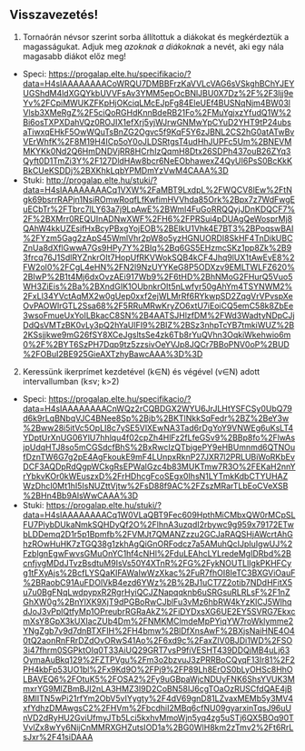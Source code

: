## Visszavezetés!

1. Tornaórán névsor szerint sorba állítottuk a diákokat és megkérdeztük a magasságukat. Adjuk meg *azoknak a diákoknak* a nevét, aki egy nála magasabb diákot előz meg!
- Speci: https://progalap.elte.hu/specifikacio/?data=H4sIAAAAAAAACoWRQU7DMBBFrzKaVVLcVAG6sVSkghBChYJEYUGShdM4ldXGQYkbUVVFsAv3YMM5epOcBNlJBU0X7Dz%2F%2F3ljj9eYv%2FCpiMWUKZFKpHjOKciqLMcEJpFg84EleUEf4BUSNqNjm4BW03lVlsb3XMeRgZ%2F5ciQoRGHdKnnBdeRB21Fo%2FMuYgjxzYfudQ1W%2Bi6osTXPXDahVQz0ROJIX1efXrj5yjWJrwGNMwYpCYuD2YHT9tP24ubsaTiwxqEHkF5OwWQuTsBnZG2Ogvc5f9KqF5Y6zJBNL2CS2hG0atATwBvVErWhfK%2F8M19H4ICp5oY0oJLDSRtgsT4udHhJUPFc5Um%2BNEVMMKYKk0Nd2Q6HmDNDVjRR8HCrhIzQqmH8Dtx26SDPh437ouB26ZYq3Qyft0D1TmZi3Y%2F127DldHAw8bcr6NeEObhawexZ4QyUI6PsS0BcKkKBkCUeKSDDj%2BXKhkLqbYPMDmYzVwM4CAAA%3D
- Stuki: http://progalap.elte.hu/stuki/?data=H4sIAAAAAAAACq1VXW%2FaMBT9LxdpL%2FWQCV8lEw%2FtNgk69bsrrRAPjn1NsiROmwRoqfLfKwfimHVVhda85Ork%2Bpx7z7WdFwgEuECbTr%2FTbrc7lLY63a7j9LpAwE%2BWmI4FuGoRRQQyjJDnKDQCF7%2F%2BXMrr0REQUInADNwXWF%2FH6%2FPRSui4pDUAgQeWosprMj8QAhW4kkUZEsifHxBcyPBxgYojEOB%2BEIkU1Vhk4E7BT3%2BPoqswBAI%2FYzm5Gag2zApS45WmlVhr2pW8o5yzHGNUORDI8SkHF4TnDikUBCZnUa8dXflGwwA7Gs9HPy7Y%2BIq%2Bq6GS5EHzmcSKz1pp8Zk%2B93frcq76J1SdlRYZnkrOIt7HopUfRKVWokSQB4kCF4Jhq9lUX1tAwEvE8%2FW2ol0%2FCgL4eHN%2FN2l9NzUYYKeG8P5ODXzv9EMLTWLFZ620%2BIwP%2B1t4Mj6dxOvzAEi917Wb9%2F6tHD%2BhNMoG2FHurQ5Vuo5WH3ZiEis%2Ba%2BXndGIK1OUbnkrOIt5nLwfyr50gAhYm4TSYNWM2%2FxLl34YVctAqMX2w0gUep0xxf2ejWLMrRf6RYkwpSD2ZqgVrVPvspXeOvPAOWlrGTL2Ssa68%2F5RRuMRwKryZO6xtU7iEoiCQ5emC58k8ZbEe3wsoFmueUxYoILBkacC8SN%2B4AATSJHlzfDM%2FWd3WadtyNDpCJjDdQsVMTzBK0vLy3pQ2hYaUlFI9%2BIZ%2BSz3nhpTcYB7tmkiWUZ%2B2KSsjjkwe9mG26fSY8XCeJgsltsSe4zk6Tb8rYuQVhn3OqkiWkehwio6m0%2F%2BYT6SzPH7Dqp9tz5zzsivOeYVJp8JQCr7BBoPNV0oP%2BUD%2FOBuI2BE925GieAXTzhyBawcAAA%3D%3D

2. Keressünk ikerprímet kezdetével (k∈N) és végével (v∈N) adott intervallumban (k≤v; k>2)
- Speci: https://progalap.elte.hu/specifikacio/?data=H4sIAAAAAAAACnWQz2rCQBDGX2WYU6JrJLHtYSFCSy0UbQ79d6k9rLqBNbqVJC4BNee8Sp%2Bjb%2BKTlNkkSqFedr%2BZ%2BeY3w%2Bww28i5itVc5OpLI8c7ySE5VlXEwNA3Tad6rDgYoY9VNWEg6uKsLT4YDptUrXnUG06YlU7hhlqu4f02cpZh4HlFz2fLfeGSv9%2BBp8fo%2FlwAsjpUdqHTJ8so5mCGSdcfBhS%2BxRwcIzQTbjgePY9eHBUmnmd6QTNOufDznTW6G7g2pE4AgFkoukE9mF4LUnpxRknP27JXR7l2PRLUBiWoRKbEvDCF3AQDpRdQgpWCkgRsEPWalGzc4b83MUKTmw7R3O%2FEKaH2nnYrYbkvKOr0kWEuszxD%2FrHDhcgFcoSEgx0IhsN1LYTmkKdbCTYUHAZWzDhcI0Mt1hI5IsNUZttVjtw%2FsD88f9AC%2FZszMRarTLbEoCVeXSB%2BHn4Bb9AlsWwCAAA%3D
- Stuki: https://progalap.elte.hu/stuki/?data=H4sIAAAAAAAACq1W0VLaQBT9Fec609HpthMiCMbxQW0rMCpSLFU7PiybDUkaNmkSQHDyQf2O%2FlhnA3uzqdI2rbywc9g959x79172ETwbLDDemq2D1r5p1Bpmfb%2FVMJt7QMANZzzu2GCJaRAQSHjAWcrtAhGhzROwHuHK7zTGQ38g1zkhAgQiGnORFodcz7a5AMuhQcIJpIuIgwUJ%2FzblgnEgwFwvsGMuOnYC1hf4cNHl%2FduLEAhcLYLredeMgIDRbd%2BcnfjvgMDdJTvzBsdtuM9IsVs50Y4XTnR%2FG%2FykNOUTLlIgkPKHFCyg1tFXyAjs%2BcfLYSQaKIFAWaIwWzXkac%2FuR7fhOI8IeTC3BXGViOauF%2BRaobC91AuFDOlVkB4ezd6YWz%2B%2BJ1uCT7Z2otib7NDdHFitX5u7u0BgFNqLwdpypxR2RgrHyiQCJZNapqqknb6uSRGsuRLRLsF%2F1nZGhXW0g%2BnYlXK9XjT9dPGBoRwCJblFu3vMz6hbRW4kYzKlCJ5WIhqdJoJ3vPplQtfyMp1OPreubrRGRaAkZ%2FiDYDxsXG6UE2EY5SVRG7EkxcmXsY8GpX3kUXIacZUb4Dm%2FNMKMClmdeMpPYiqYW7roWklymme2YNgZgb7v9d7dnBTXFIH%2FH4bmw%2BlDfXnsAwF%2BXjsNaiHNE4O40tQ2aonRnFRrDZdOvORwS41Ao%2F6xd9c%2FaxZlV0BJDi1WD%2FSO3i47fhrm0SGPktOIq0T33AiUQ29GRT7vsP9fiVESHT439DDQjMB4uLj63OymaAuBkq129%2FZTPVgu%2Fm3o2bzvuJ3zPRRBoCQyqF13Ir81%2F2PH4kbFp53UO1bl%2Fx9Kd9O%2FPj9%2FP89Lh8ErOS0bLyOHSc8HhOLBAVEQ6%2FOtuK5%2FOSA2%2Fy9uGBpaWjcNDUyFNK6ShsYVUK3MmxrYG9MlZBmBJI2nLA3HMZ3I9D2CoBN58IJ6cgTOaOzRUSCfdQAE4jB8MlITN5wPi21rfYm2ObV5vIYygty%2F4dV69gnD81LZvaxMEMb5y3MV4xfYdhzDMAwgsC2%2FHVm%2FbcdhiI2MBq6cfNU09gyarxinTqsJ96uUnVD2dRyHU2GviUfmyJTb5Lci5kxhvMmoWjn5yq4zg5uSTj6QX5BOq90TVvlZx8wYy6NijCnMMRXGHZutsIOD1a%2BG0WIH8km2zTmv2%2Ft6RrLsJxr%2F41siDAAA